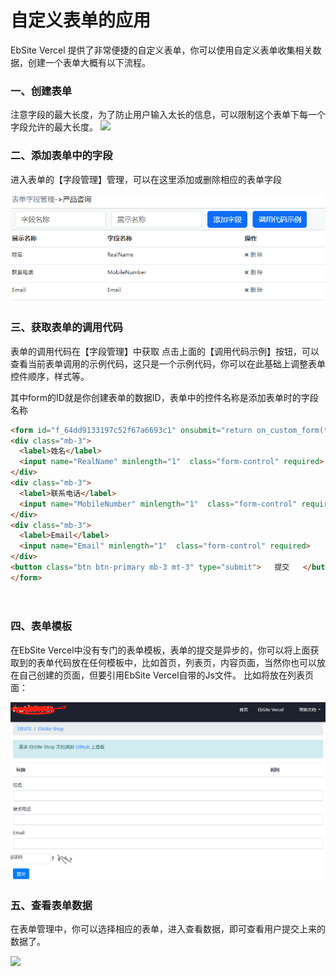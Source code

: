 # 自定义表单的应用
EbSite Vercel 提供了非常便捷的自定义表单，你可以使用自定义表单收集相关数据，创建一个表单大概有以下流程。

### 一、创建表单

注意字段的最大长度，为了防止用户输入太长的信息，可以限制这个表单下每一个字段允许的最大长度。
![](images/2023-11-15-11-45-09.png)


 

###  二、添加表单中的字段

进入表单的【字段管理】管理，可以在这里添加或删除相应的表单字段


![](images/2023-11-15-11-45-21.png)


### 三、获取表单的调用代码
表单的调用代码在【字段管理】中获取
点击上面的【调用代码示例】按钮，可以查看当前表单调用的示例代码，这只是一个示例代码，你可以在此基础上调整表单控件顺序，样式等。

其中form的ID就是你创建表单的数据ID，表单中的控件名称是添加表单时的字段名称

```html
<form id="f_64dd9133197c52f67a6693c1" onsubmit="return on_custom_form(this)" method="post" >
<div class="mb-3">
  <label>姓名</label>
  <input name="RealName" minlength="1"  class="form-control" required>
</div>
<div class="mb-3">
  <label>联系电话</label>
  <input name="MobileNumber" minlength="1"  class="form-control" required>
</div>
<div class="mb-3">
  <label>Email</label>
  <input name="Email" minlength="1"  class="form-control" required>
</div>
<button class="btn btn-primary mb-3 mt-3" type="submit">   提交   </button>
</form>

        
```


### 四、表单模板

在EbSite Vercel中没有专门的表单模板，表单的提交是异步的，你可以将上面获取到的表单代码放在任何模板中，比如首页，列表页，内容页面，当然你也可以放在自己创建的页面，但要引用EbSite Vercel自带的Js文件。
比如将放在列表页面：

![](images/2023-11-15-11-47-12.png)



### 五、查看表单数据

在表单管理中，你可以选择相应的表单，进入查看数据，即可查看用户提交上来的数据了。

![](images/2023-11-15-11-47-27.png)

